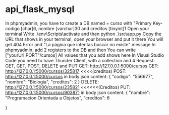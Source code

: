 # api_flask_mysql
In phpmyadmin, you have to create a DB named = curso with "Primary Key-codigo [char]6, nombre [varchar]30 and creditos [tinyint]1
Open your terminal
Write .\env\Scripts\activate and then python .\src\app.py
Copy the URL that shows in your terminal, open your browser and put it there
You will get 404 Error and "La página que intentas buscar no existe" message
In phpmyadmin, add 2 registers to the DB and then
You can write ["yourUrl:PORT"/cursos]
All values that you add shows here
In Visual Studio Code you need to have Thunder Client, with a collection and 4 Request:
GET, GET, POST, DELETE and PUT
GET: http://127.0.0.1:5000/cursos
GET: http://127.0.0.1:5000/cursos/325817 <<<<(creditos)
POST: http://127.0.0.1:5000/cursos in body json content: {
    "codigo": "556677",
    "nombre": "Biologia",
    "creditos": 2
}
DELETE: http://127.0.0.1:5000/cursos/235821 <<<<<<(Creditos)
PUT: http://127.0.0.1:5000/cursos/903871 in body json content: {
    "nombre": "Programacion Orientada a Objetos",
    "creditos": 6
    
}
